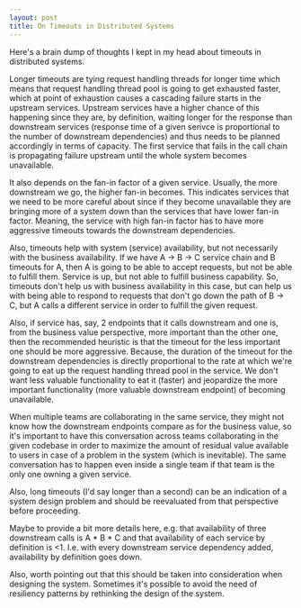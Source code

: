 ```yaml
---
layout: post
title: On Timeouts in Distributed Systems
---
```



Here's a brain dump of thoughts I kept in my head about timeouts in distributed systems.

Longer timeouts are tying request handling threads for longer time which means that request handling thread pool is going to get exhausted faster, which at point of exhaustion causes a cascading failure starts in the upstream services.
Upstream services have a higher chance of this happening since they are, by definition, waiting longer for the response than downstream services (response time of a given serivce is proportional to the number of downstream dependencies) and thus needs to be planned accordingly in terms of capacity.
The first service that fails in the call chain is propagating failure upstream until the whole system becomes unavailable.

It also depends on the fan-in factor of a given service. Usually, the more downstream we go, the higher fan-in becomes. This indicates services that we need to be more careful about since if they become unavailable they are bringing more of a system down than the services that have lower fan-in factor.
Meaning, the service with high fan-in factor has to have more aggressive timeouts towards the downstream dependencies.

Also, timeouts help with system (service) availability, but not necessarily with the business availability.
If we have A -> B -> C service chain and B timeouts for A, then A is going to be able to accept requests, but not be able to fulfill them. Service is up, but not able to fulfill business capability. So, timeouts don't help us with business availability in this case, but can help us with being able to respond to requests that don't go down the path of B -> C, but A calls a different service in order to fulfill the given request.

Also, if service has, say, 2 endpoints that it calls downstream and one is, from the business value perspective, more important than the other one, then the recommended heuristic is that the timeout for the less important one should be more aggressive. Because, the duration of the timeout for the downstream dependencies is directly proportional to the rate at which we're going to eat up the request handling thread pool in the service. We don't want less valuable functionality to eat it (faster) and jeopardize the more important functionality (more valuable downstream endpoint) of becoming unavailable.

When multiple teams are collaborating in the same service, they might not know how the downstream endpoints compare as for the business value, so it's important to have this conversation across teams collaborating in the given codebase in order to maximize the amount of residual value available to users in case of a problem in the system (which is inevitable).
The same conversation has to happen even inside a single team if that team is the only one owning a given service.

Also, long timeouts (I'd say longer than a second) can be an indication of a system design problem and should be reevaluated from that perspective before proceeding.

Maybe to provide a bit more details here, e.g. that availability of three downstream calls is A * B * C and that availability of each service by definition is <1. I.e. with every downstream service dependency added, availability by definition goes down.

Also, worth pointing out that this should be taken into consideration when designing the system.
Sometimes it's possible to avoid the need of resiliency patterns by rethinking the design of the system.
